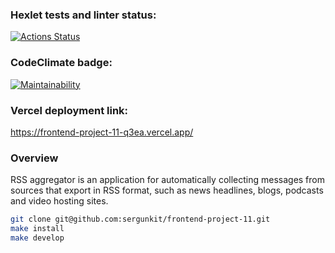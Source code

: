 ### Hexlet tests and linter status:
[![Actions Status](https://github.com/Sergunkit/frontend-project-11/actions/workflows/hexlet-check.yml/badge.svg)](https://github.com/Sergunkit/frontend-project-11/actions)

### CodeClimate badge:
[![Maintainability](https://api.codeclimate.com/v1/badges/6b99533822599ab09866/maintainability)](https://codeclimate.com/github/Sergunkit/frontend-project-11/maintainability)

### Vercel deployment link:
https://frontend-project-11-q3ea.vercel.app/

### Overview
RSS aggregator is an application for automatically collecting messages from sources that export in RSS format, such as news headlines, blogs, podcasts and video hosting sites.

```bash
git clone git@github.com:sergunkit/frontend-project-11.git
make install
make develop
```
